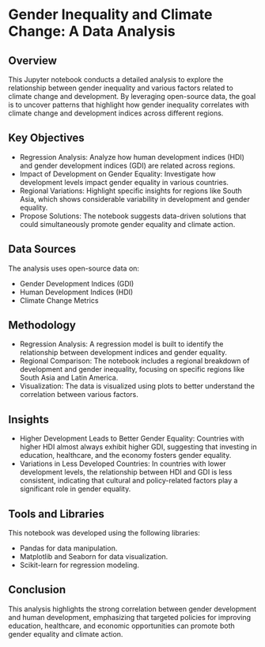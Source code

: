 # Gender Inequality and Climate Change: A Data Analysis

## Overview
This Jupyter notebook conducts a detailed analysis to explore the relationship between gender inequality and various factors related to climate change and development. By leveraging open-source data, the goal is to uncover patterns that highlight how gender inequality correlates with climate change and development indices across different regions.

## Key Objectives
* Regression Analysis: Analyze how human development indices (HDI) and gender development indices (GDI) are related across regions.
* Impact of Development on Gender Equality: Investigate how development levels impact gender equality in various countries.
* Regional Variations: Highlight specific insights for regions like South Asia, which shows considerable variability in development and gender equality.
* Propose Solutions: The notebook suggests data-driven solutions that could simultaneously promote gender equality and climate action.

## Data Sources
The analysis uses open-source data on:
* Gender Development Indices (GDI)
* Human Development Indices (HDI)
* Climate Change Metrics

## Methodology
* Regression Analysis: A regression model is built to identify the relationship between development indices and gender equality.
* Regional Comparison: The notebook includes a regional breakdown of development and gender inequality, focusing on specific regions like South Asia and Latin America.
* Visualization: The data is visualized using plots to better understand the correlation between various factors.

## Insights
* Higher Development Leads to Better Gender Equality: Countries with higher HDI almost always exhibit higher GDI, suggesting that investing in education, healthcare, and the economy fosters gender equality.
* Variations in Less Developed Countries: In countries with lower development levels, the relationship between HDI and GDI is less consistent, indicating that cultural and policy-related factors play a significant role in gender equality.

## Tools and Libraries
This notebook was developed using the following libraries:
* Pandas for data manipulation.
* Matplotlib and Seaborn for data visualization.
* Scikit-learn for regression modeling.

## Conclusion
This analysis highlights the strong correlation between gender development and human development, emphasizing that targeted policies for improving education, healthcare, and economic opportunities can promote both gender equality and climate action.
